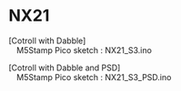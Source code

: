 # NX21

[Cotroll with Dabble]  
&emsp;M5Stamp Pico sketch : NX21_S3.ino  


[Cotroll with Dabble and PSD]  
&emsp;M5Stamp Pico sketch : NX21_S3_PSD.ino  
